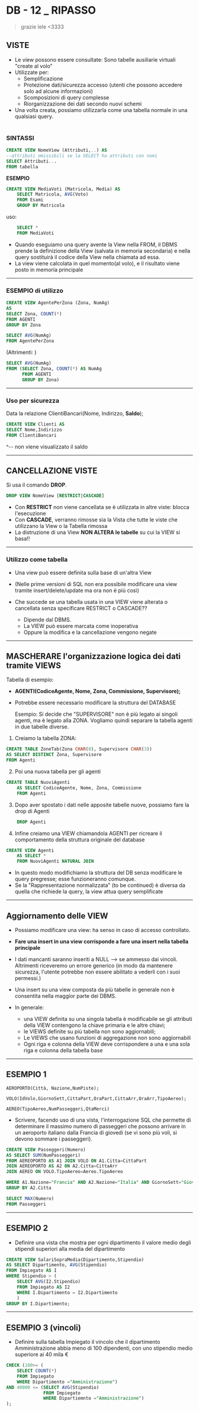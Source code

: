 # **DB - 12 _ RIPASSO**

> grazie lele <3333

## **VISTE** 

* Le view possono essere consultate: Sono tabelle ausiliarie virtuali "create al volo"
* Utilizzate per:
  * Semplificazione
  * Protezione dati/sicurezza accesso (utenti che possono accedere solo ad alcune informazioni)
  * Scomposizioni di query complesse
  * Riorganizzazione dei dati secondo nuovi schemi
* Una volta creata, possiamo utilizzarla come una tabella normale in una qualsiasi query.
<br><br>

### **SINTASSI**

```sql
CREATE VIEW NomeView (Attributi,..) AS
--attributi omissibili se la SELECT ha attributi con nomi
SELECT Attributi... 
FROM tabella
```

**ESEMPIO**

```sql
CREATE VIEW MediaVoti (Matricola, Media) AS
    SELECT Matricola, AVG(Voto)
    FROM Esami
    GROUP BY Matricola
```

uso:

```sql
    SELECT *
    FROM MediaVoti
```

* Quando eseguiamo una query avente la View nella FROM, il DBMS prende la definizione della View (salvata in memoria secondaria) e nella query sostituirà il codice della View nella chiamata ad essa.
* La view viene calcolata in quel momento(al volo), e il risultato viene posto in memoria principale

***

### **ESEMPIO di utilizzo**

```sql
CREATE VIEW AgentePerZona (Zona, NumAg)
AS 
SELECT Zona, COUNT(*)
FROM AGENTI
GROUP BY Zona
```

```sql
SELECT AVG(NumAg)
FROM AgentePerZona
```

(Altrimenti: )

```sql
SELECT AVG(NumAg)
FROM (SELECT Zona, COUNT(*) AS NumAg
      FROM AGENTI
      GROUP BY Zona)
```

***

### **Uso per sicurezza**

Data la relazione ClientiBancari(Nome, Indirizzo, **Saldo**); 

```sql
CREATE VIEW Clienti AS
SELECT Nome,Indirizzo
FROM ClientiBancari
```

^-- non viene visualizzato il saldo

***

## **CANCELLAZIONE VISTE**

Si usa il comando **DROP**.  

```sql
DROP VIEW NomeView [RESTRICT|CASCADE]
```

* Con **RESTRICT** non viene cancellata se è utilizzata in altre viste: blocca l'esecuzione
* Con **CASCADE**, verranno rimosse sia la Vista che tutte le viste che utilizzano la View o la Tabella rimossa
* La distruzione di una View **NON ALTERA le tabelle** su cui la VIEW si basa!!

***

### **Utilizzo come tabella**

* Una view può essere definita sulla base di un'altra View
* (Nelle prime versioni di SQL non era possibile modificare una view tramite insert/delete/update ma ora non è più così)

* Che succede se una tabella usata in una VIEW viene alterata o cancellata senza specificare RESTRICT o CASCADE?? 
  * Dipende dal DBMS.
  * La VIEW può essere marcata come inoperativa
  * Oppure la modifica e la cancellazione vengono negate

***

## **MASCHERARE l'organizzazione logica dei dati tramite VIEWS**

Tabella di esempio:  

* **AGENTI(CodiceAgente, Nome, Zona, Commissione, Supervisore);**

* Potrebbe essere necessario modificare la struttura del DATABASE

    Esempio:
        Si decide che "SUPERVISORE" non è più legato ai singoli agenti, ma è legato alla ZONA.
        Vogliamo quindi separare la tabella agenti in due tabelle diverse. 

1. Creiamo la tabella ZONA:

```sql
CREATE TABLE ZoneTab(Zona CHAR(8), Supervisore CHAR(3))
AS SELECT DISTINCT Zona, Supervisore
FROM Agenti
```

2. Poi una nuova tabella per gli agenti

```sql
CREATE TABLE NuoviAgenti
    AS SELECT CodiceAgente, Nome, Zona, Commissione
    FROM Agenti
```

3. Dopo aver spostato i dati nelle apposite tabelle nuove, possiamo fare la drop di Agenti
   
```sql
    DROP Agenti
```

4. Infine creiamo una VIEW chiamandola AGENTI per ricreare il comportamento della struttura originale del database

```sql
CREATE VIEW Agenti
    AS SELECT *
    FROM NuoviAgenti NATURAL JOIN
```

* In questo modo modifichiamo la struttura del DB senza modificare le query pregresse; esse funzioneranno comunque.  
* Se la "Rappresentazione normalizzata" (to be continued) è diversa da quella che richiede la query, la view attua query semplificate

***

## **Aggiornamento delle VIEW** 

* Possiamo modificare una view: ha senso in caso di accesso controllato. 

* **Fare una insert in una view corrisponde a fare una insert nella tabella principale**
* I dati mancanti saranno inseriti a NULL --> se ammesso dai vincoli. Altrimenti riceveremo un errore generico (in modo da mantenere sicurezza, l'utente potrebbe non essere abilitato a vederli con i suoi permessi.)
* Una insert su una view composta da più tabelle in generale non è consentita nella maggior parte dei DBMS. 

* In generale: 
  * una VIEW definita su una singola tabella è modificabile se gli attributi della VIEW contengono la chiave primaria e le altre chiavi; 
  * le VIEWS definite su più tabella non sono aggiornabili; 
  * Le VIEWS che usano funzioni di aggregazione non sono aggiornabili
  * Ogni riga e colonna della VIEW deve corrispondere a una e una sola riga e colonna della tabella base
  
***

## **ESEMPIO 1**

    AEROPORTO(Città, Nazione,NumPiste);
        VOLO(IdVolo,GiornoSett,CittaPart,OraPart,CittaArr,OraArr,TipoAereo);
    
    AEREO(TipoAereo,NumPasseggeri,QtaMerci)

* Scrivere, facendo uso di una vista, l'interrogazione SQL che permette di determinare il massimo numero di passeggeri che possono arrivare in un aeroporto italiano dalla Francia di giovedì (se vi sono più voli, si devono sommare i passeggeri).

```sql
CREATE VIEW Passeggeri(Numero)
AS SELECT SUM(NumPasseggeri)
FROM AEREOPORTO AS A1 JOIN VOLO ON A1.Citta=CittaPart
JOIN AEREOPORTO AS A2 ON A2.Citta=CittaArr
JOIN AEREO ON VOLO.TipoAereo=Aereo.TipoAereo

WHERE A1.Nazione="Francia" AND A2.Nazione="Italia" AND GiornoSett="Giovedì"
GROUP BY A2.Citta

SELECT MAX(Numero)
FROM Passeggeri
```

***

## **ESEMPIO 2** 

* Definire una vista che mostra per ogni dipartimento il valore medio degli stipendi superiori alla media 
del dipartimento

```sql
CREATE VIEW SalariSopraMedia(Dipartimento,Stipendio)
AS SELECT Dipartimento, AVG(Stipendio)
FROM Impiegato AS I
WHERE Stipendio > (
    SELECT AVG(I2.Stipendio)
    FROM Impiegato AS I2
    WHERE I.Dipartimento = I2.Dipartimento
    )
GROUP BY I.Dipartimento;
```

***

## **ESEMPIO 3 (vincoli)** 

* Definire sulla tabella Impiegato il vincolo che il dipartimento Amministrazione abbia meno di 100 dipendenti, con uno stipendio medio superiore ai 40 mila €

```sql
CHECK (100>= (
    SELECT COUNT(*)
    FROM Impiegato
    WHERE Dipartimento ="Amministrazione")
AND 40000 <= (SELECT AVG(Stipendio)
              FROM Impiegato
              WHERE Dipartiemnto ="Amministrazione")
);
```